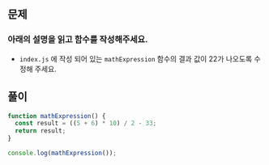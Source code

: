 ## 문제

### 아래의 설명을 읽고 함수를 작성해주세요.

- `index.js` 에 작성 되어 있는 `mathExpression` 함수의 결과 값이 22가 나오도록 수정해 주세요.

## 풀이

```js
function mathExpression() {
  const result = ((5 + 6) * 10) / 2 - 33;
  return result;
}

console.log(mathExpression());
```

